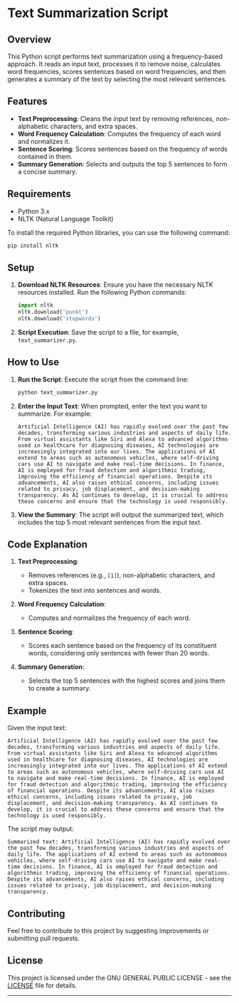 # Text Summarization Script

## Overview

This Python script performs text summarization using a frequency-based approach. It reads an input text, processes it to remove noise, calculates word frequencies, scores sentences based on word frequencies, and then generates a summary of the text by selecting the most relevant sentences.

## Features

- **Text Preprocessing**: Cleans the input text by removing references, non-alphabetic characters, and extra spaces.
- **Word Frequency Calculation**: Computes the frequency of each word and normalizes it.
- **Sentence Scoring**: Scores sentences based on the frequency of words contained in them.
- **Summary Generation**: Selects and outputs the top 5 sentences to form a concise summary.

## Requirements

- Python 3.x
- NLTK (Natural Language Toolkit)

To install the required Python libraries, you can use the following command:
```bash
pip install nltk
```

## Setup

1. **Download NLTK Resources**:
   Ensure you have the necessary NLTK resources installed. Run the following Python commands:
   ```python
   import nltk
   nltk.download('punkt')
   nltk.download('stopwords')
   ```

2. **Script Execution**:
   Save the script to a file, for example, `text_summarizer.py`.

## How to Use

1. **Run the Script**:
   Execute the script from the command line:
   ```bash
   python text_summarizer.py
   ```

2. **Enter the Input Text**:
   When prompted, enter the text you want to summarize. For example:
   ```
   Artificial Intelligence (AI) has rapidly evolved over the past few decades, transforming various industries and aspects of daily life. From virtual assistants like Siri and Alexa to advanced algorithms used in healthcare for diagnosing diseases, AI technologies are increasingly integrated into our lives. The applications of AI extend to areas such as autonomous vehicles, where self-driving cars use AI to navigate and make real-time decisions. In finance, AI is employed for fraud detection and algorithmic trading, improving the efficiency of financial operations. Despite its advancements, AI also raises ethical concerns, including issues related to privacy, job displacement, and decision-making transparency. As AI continues to develop, it is crucial to address these concerns and ensure that the technology is used responsibly.
   ```

3. **View the Summary**:
   The script will output the summarized text, which includes the top 5 most relevant sentences from the input text.

## Code Explanation

1. **Text Preprocessing**:
   - Removes references (e.g., `[1]`), non-alphabetic characters, and extra spaces.
   - Tokenizes the text into sentences and words.

2. **Word Frequency Calculation**:
   - Computes and normalizes the frequency of each word.

3. **Sentence Scoring**:
   - Scores each sentence based on the frequency of its constituent words, considering only sentences with fewer than 20 words.

4. **Summary Generation**:
   - Selects the top 5 sentences with the highest scores and joins them to create a summary.

## Example

Given the input text:

```
Artificial Intelligence (AI) has rapidly evolved over the past few decades, transforming various industries and aspects of daily life. From virtual assistants like Siri and Alexa to advanced algorithms used in healthcare for diagnosing diseases, AI technologies are increasingly integrated into our lives. The applications of AI extend to areas such as autonomous vehicles, where self-driving cars use AI to navigate and make real-time decisions. In finance, AI is employed for fraud detection and algorithmic trading, improving the efficiency of financial operations. Despite its advancements, AI also raises ethical concerns, including issues related to privacy, job displacement, and decision-making transparency. As AI continues to develop, it is crucial to address these concerns and ensure that the technology is used responsibly.
```

The script may output:

```
Summarized text: Artificial Intelligence (AI) has rapidly evolved over the past few decades, transforming various industries and aspects of daily life. The applications of AI extend to areas such as autonomous vehicles, where self-driving cars use AI to navigate and make real-time decisions. In finance, AI is employed for fraud detection and algorithmic trading, improving the efficiency of financial operations. Despite its advancements, AI also raises ethical concerns, including issues related to privacy, job displacement, and decision-making transparency.
```

## Contributing

Feel free to contribute to this project by suggesting improvements or submitting pull requests.

## License

This project is licensed under the  GNU GENERAL PUBLIC LICENSE - see the [LICENSE](LICENSE) file for details.

---
